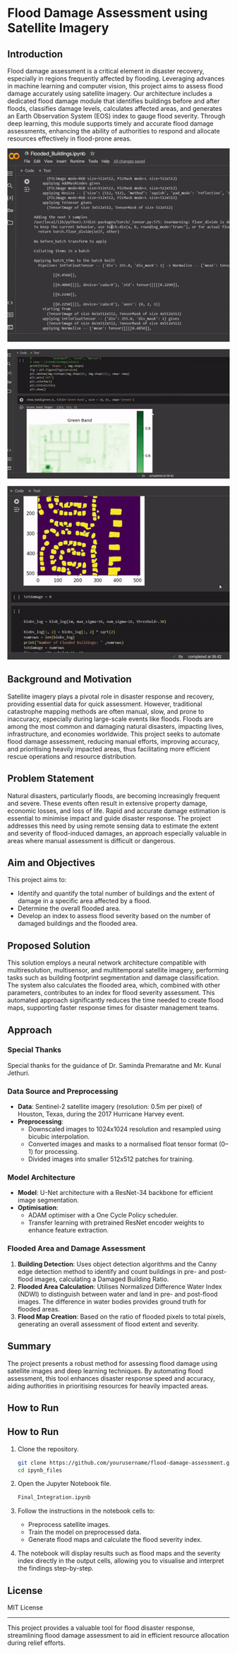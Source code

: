 # Flood Damage Assessment using Satellite Imagery

## Introduction

Flood damage assessment is a critical element in disaster recovery, especially in regions frequently affected by flooding. Leveraging advances in machine learning and computer vision, this project aims to assess flood damage accurately using satellite imagery. Our architecture includes a dedicated flood damage module that identifies buildings before and after floods, classifies damage levels, calculates affected areas, and generates an Earth Observation System (EOS) index to gauge flood severity. Through deep learning, this module supports timely and accurate flood damage assessments, enhancing the ability of authorities to respond and allocate resources effectively in flood-prone areas.

![](https://github.com/Sanindu/EOS/blob/main/eosv1.gif)

![](https://github.com/Sanindu/EOS/blob/main/eosv2.gif)

![](https://github.com/Sanindu/EOS/blob/main/eosv3.gif)


## Background and Motivation

Satellite imagery plays a pivotal role in disaster response and recovery, providing essential data for quick assessment. However, traditional catastrophe mapping methods are often manual, slow, and prone to inaccuracy, especially during large-scale events like floods. Floods are among the most common and damaging natural disasters, impacting lives, infrastructure, and economies worldwide. This project seeks to automate flood damage assessment, reducing manual efforts, improving accuracy, and prioritising heavily impacted areas, thus facilitating more efficient rescue operations and resource distribution.

## Problem Statement

Natural disasters, particularly floods, are becoming increasingly frequent and severe. These events often result in extensive property damage, economic losses, and loss of life. Rapid and accurate damage estimation is essential to minimise impact and guide disaster response. The project addresses this need by using remote sensing data to estimate the extent and severity of flood-induced damages, an approach especially valuable in areas where manual assessment is difficult or dangerous.

## Aim and Objectives

This project aims to:
- Identify and quantify the total number of buildings and the extent of damage in a specific area affected by a flood.
- Determine the overall flooded area.
- Develop an index to assess flood severity based on the number of damaged buildings and the flooded area.

## Proposed Solution

This solution employs a neural network architecture compatible with multiresolution, multisensor, and multitemporal satellite imagery, performing tasks such as building footprint segmentation and damage classification. The system also calculates the flooded area, which, combined with other parameters, contributes to an index for flood severity assessment. This automated approach significantly reduces the time needed to create flood maps, supporting faster response times for disaster management teams.

## Approach

### Special Thanks
Special thanks for the guidance of Dr. Saminda Premaratne and Mr. Kunal Jethuri.

### Data Source and Preprocessing
- **Data**: Sentinel-2 satellite imagery (resolution: 0.5m per pixel) of Houston, Texas, during the 2017 Hurricane Harvey event.
- **Preprocessing**: 
  - Downscaled images to 1024x1024 resolution and resampled using bicubic interpolation.
  - Converted images and masks to a normalised float tensor format (0–1) for processing.
  - Divided images into smaller 512x512 patches for training.

### Model Architecture
- **Model**: U-Net architecture with a ResNet-34 backbone for efficient image segmentation.
- **Optimisation**: 
  - ADAM optimiser with a One Cycle Policy scheduler.
  - Transfer learning with pretrained ResNet encoder weights to enhance feature extraction.

### Flooded Area and Damage Assessment
1. **Building Detection**: Uses object detection algorithms and the Canny edge detection method to identify and count buildings in pre- and post-flood images, calculating a Damaged Building Ratio.
2. **Flooded Area Calculation**: Utilises Normalized Difference Water Index (NDWI) to distinguish between water and land in pre- and post-flood images. The difference in water bodies provides ground truth for flooded areas.
3. **Flood Map Creation**: Based on the ratio of flooded pixels to total pixels, generating an overall assessment of flood extent and severity.

## Summary
The project presents a robust method for assessing flood damage using satellite images and deep learning techniques. By automating flood assessment, this tool enhances disaster response speed and accuracy, aiding authorities in prioritising resources for heavily impacted areas.

## How to Run

## How to Run

1. Clone the repository.
    ```bash
    git clone https://github.com/yourusername/flood-damage-assessment.git
    cd ipynb_files
    ```
2. Open the Jupyter Notebook file.
    ```bash
    Final_Integration.ipynb
    ```
4. Follow the instructions in the notebook cells to:
   - Preprocess satellite images.
   - Train the model on preprocessed data.
   - Generate flood maps and calculate the flood severity index.
   
5. The notebook will display results such as flood maps and the severity index directly in the output cells, allowing you to visualise and interpret the findings step-by-step.


## License
MIT License

---

This project provides a valuable tool for flood disaster response, streamlining flood damage assessment to aid in efficient resource allocation during relief efforts.
